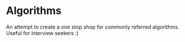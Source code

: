 # Algorithms
An attempt to create a one stop shop for commonly referred algorithms. Useful for interview seekers :)
